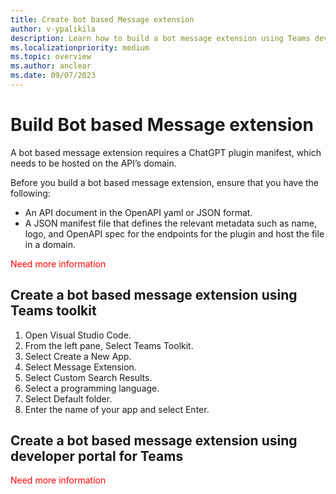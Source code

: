 ```yaml
---
title: Create bot based Message extension
author: v-ypalikila
description: Learn how to build a bot message extension using Teams developer portal and Teams Toolkit.
ms.localizationpriority: medium
ms.topic: overview
ms.author: anclear
ms.date: 09/07/2023
---
```


# Build Bot based Message extension

A bot based message extension requires a ChatGPT plugin manifest, which needs to be hosted on the API’s domain.

Before you build a bot based message extension, ensure that you have the following:

* An API document in the OpenAPI yaml or JSON format.
* A JSON manifest file that defines the relevant metadata such as name, logo, and OpenAPI spec for the endpoints for the plugin and host the file in a domain.

<font color="red">Need more information </font>

## Create a bot based message extension using Teams toolkit

1. Open Visual Studio Code.
1. From the left pane, Select Teams Toolkit.
1. Select Create a New App.
1. Select Message Extension.
1. Select Custom Search Results.
1. Select a programming language.
1. Select Default folder.
1. Enter the name of your app and select Enter.

## Create a bot based message extension using developer portal for Teams

<font color="red">Need more information </font>